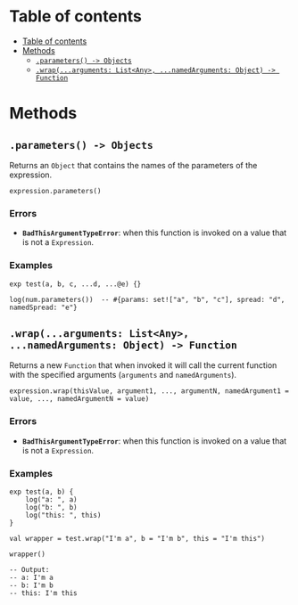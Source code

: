 
# Table of contents

- [Table of contents](#table-of-contents)
- [Methods](#methods)
  - [`.parameters() -> Objects`](#parameters---objects)
  - [`.wrap(...arguments: List<Any>, ...namedArguments: Object) -> Function`](#wraparguments-listany-namedarguments-object---function)

# Methods

## `.parameters() -> Objects`

Returns an `Object` that contains the names of the parameters of the expression.

```lxm
expression.parameters()
```

### Errors

- **`BadThisArgumentTypeError`**: when this function is invoked on a value that is not a `Expression`.

### Examples

```lxm
exp test(a, b, c, ...d, ...@e) {}

log(num.parameters())  -- #{params: set!["a", "b", "c"], spread: "d", namedSpread: "e"}
```

## `.wrap(...arguments: List<Any>, ...namedArguments: Object) -> Function`

Returns a new `Function` that when invoked it will call the current function with the specified arguments (`arguments` and `namedArguments`).

```lxm
expression.wrap(thisValue, argument1, ..., argumentN, namedArgument1 = value, ..., namedArgumentN = value)
```

### Errors

- **`BadThisArgumentTypeError`**: when this function is invoked on a value that is not a `Expression`.

### Examples

```lxm
exp test(a, b) {
    log("a: ", a)
    log("b: ", b)
    log("this: ", this)
}

val wrapper = test.wrap("I'm a", b = "I'm b", this = "I'm this")

wrapper()

-- Output:
-- a: I'm a
-- b: I'm b
-- this: I'm this
```
